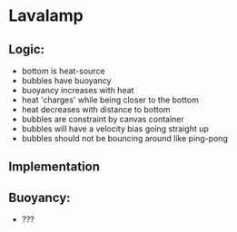 # Lavalamp

## Logic:
- bottom is heat-source
- bubbles have buoyancy
- buoyancy increases with heat
- heat 'charges' while being closer to the bottom
- heat decreases with distance to bottom
- bubbles are constraint by canvas container
- bubbles will have a velocity bias going straight up
- bubbles should not be bouncing around like ping-pong

## Implementation 
## Buoyancy:
- ???